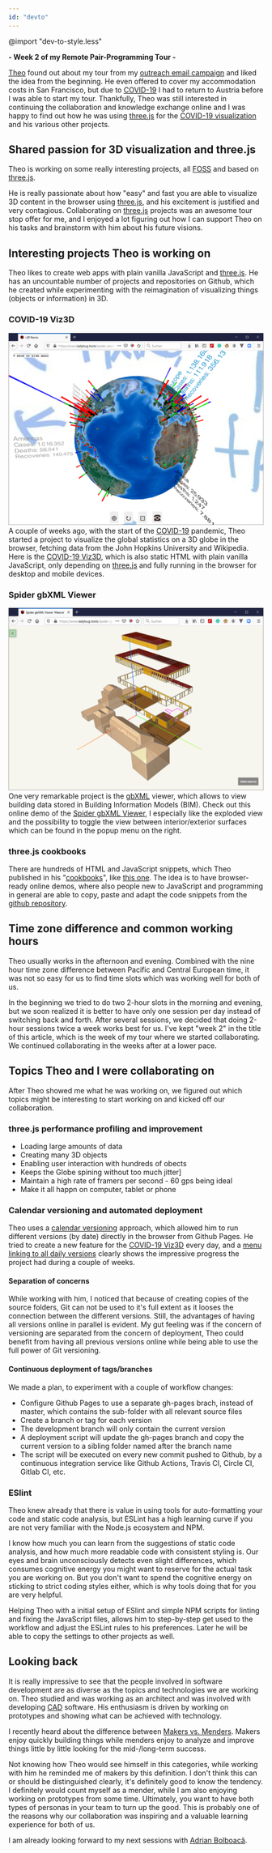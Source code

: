 ```yaml
---
id: "devto"
---
```

@import "dev-to-style.less"

**- Week 2 of my Remote Pair-Programming Tour -**

[Theo][theo-armour-twitter] found out about my tour from my [outreach email campaign][tour-article] and liked the idea from the beginning. He even offered to cover my accommodation costs in San Francisco, but due to [COVID-19][covid-19-wiki] I had to return to Austria before I was able to start my tour. Thankfully, Theo was still interested in continuing the collaboration and knowledge exchange online and I was happy to find out how he was using [three.js][threejs-web] for the [COVID-19 visualization](#covid19-viz3d) and his various other projects.


[covid-19-wiki]: https://en.wikipedia.org/wiki/Coronavirus_disease_2019
[theo-armour-twitter]: https://twitter.com/ta
[tour-article]: https://dev.to/harald3dcv/pair-programming-tour-invite-me-for-free-sessions-sf-bay-area-5eci

## Shared passion for 3D visualization and three.js
Theo is working on some really interesting projects, all [FOSS][foss-wiki] and based on [three.js][threejs-web].

He is really passionate about how "easy" and fast you are able to visualize 3D content in the browser using [three.js][threejs-web], and his excitement is justified and very contagious. Collaborating on [three.js][threejs-web] projects was an awesome tour stop offer for me, and I enjoyed a lot figuring out how I can support Theo on his tasks and brainstorm with him about his future visions.

[foss-wiki]: https://en.wikipedia.org/wiki/Free_and_open-source_software
[threejs-web]: https://threejs.org/

## Interesting projects Theo is working on
Theo likes to create web apps with plain vanilla JavaScript and [three.js][threejs-web]. He has an uncountable number of projects and repositories on Github, which he created while experimenting with the reimagination of visualizing things (objects or information) in 3D.

### COVID-19 Viz3D
![COVID-19 Statistics 3D Visualization][spider-covid-19-viz-img]
A couple of weeks ago, with the start of the [COVID-19][covid-19-wiki] pandemic, Theo started a project to visualize the global statistics on a 3D globe in the browser, fetching data from the John Hopkins University and Wikipedia. Here is the [COVID-19 Viz3D][spider-covid-19-viz], which is also static HTML with plain vanilla JavaScript, only depending on [three.js][threejs-web] and fully running in the browser for desktop and mobile devices.

### Spider gbXML Viewer
![Spider gbXML Viewer][spider-gbxml-viewer-img]
One very remarkable project is the [gbXML][gbxml-web] viewer, which allows to view building data stored in Building Information Models (BIM). Check out this online demo of the [Spider gbXML Viewer][spider-gbxml-viewer], I especially like the exploded view and the possibility to toggle the view between interior/exterior surfaces which can be found in the popup menu on the right.

### three.js cookbooks
There are hundreds of HTML and JavaScript snippets, which Theo published in his "[cookbooks][cookbook-wiki]", like [this one][jaanga-threejs-cookbook]. The idea is to have browser-ready online demos, where also people new to JavaScript and programming in general are able to copy, paste and adapt the code snippets from the [github repository][jaanga-threejs-cookbook].

[cookbook-wiki]: https://en.wikipedia.org/wiki/Cookbook#Usage_outside_the_world_of_food
[gbxml-web]: https://www.gbxml.org/About_GreenBuildingXML_gbXML
[spider-gbxml-viewer]: https://www.ladybug.tools/spider-gbxml-tools/spider-gbxml-viewer/
[spider-gbxml-viewer-img]: https://github.com/haraldreingruber/blog/raw/master/imgs/rpp-tour-week2-theo/gbxml-viewer_small.png
[spider-covid-19-viz]: https://www.ladybug.tools/spider-covid-19-viz-3d/
[spider-covid-19-viz-archive]: https://www.ladybug.tools/spider-covid-19-viz-3d/dev/covid-19-viz-3d-archive/
[spider-covid-19-viz-img]: https://github.com/haraldreingruber/blog/raw/master/imgs/rpp-tour-week2-theo/covid-19-viz_small.png
[jaanga-threejs-cookbook]: http://jaanga.github.io/index.html#cookbook-threejs/index.html

## Time zone difference and common working hours
Theo usually works in the afternoon and evening. Combined with the nine hour time zone difference between Pacific and Central European time, it was not so easy for us to find time slots which was working well for both of us.

In the beginning we tried to do two 2-hour slots in the morning and evening, but we soon realized it is better to have only one session per day instead of switching back and forth. After several sessions, we decided that doing 2-hour sessions twice a week works best for us. I've kept "week 2" in the title of this article, which is the week of my tour where we started collaborating. We continued collaborating in the weeks after at a lower pace. 

## Topics Theo and I were collaborating on
After Theo showed me what he was working on, we figured out which topics might be interesting to start working on and kicked off our collaboration.

### three.js performance profiling and improvement
* Loading large amounts of data
* Creating many 3D objects
* Enabling user interaction with hundreds of obects
* Keeps the Globe spining without too much jitter]
* Maintain a high rate of framers per second - 60 gps being ideal
* Make it all happn on computer, tablet or phone

### Calendar versioning and automated deployment
Theo uses a [calendar versioning][calver-web] approach, which allowed him to run different versions (by date) directly in the browser from Github Pages. He tried to create a new feature for the [COVID-19 Viz3D][spider-covid-19-viz] every day, and a [menu linking to all daily versions][spider-covid-19-viz-archive] clearly shows the impressive progress the project had during a couple of weeks.

#### Separation of concerns
While working with him, I noticed that because of creating copies of the source folders, Git can not be used to it's full extent as it looses the connection between the different versions. Still, the advantages of having all versions online in parallel is evident. My gut feeling was if the concern of versioning are separated from the concern of deployment, Theo could benefit from having all previous versions online while being able to use the full power of Git versioning.

#### Continuous deployment of tags/branches
We made a plan, to experiment with a couple of workflow changes:
- Configure Github Pages to use a separate gh-pages brach, instead of master, which contains the sub-folder with all relevant source files
- Create a branch or tag for each version
- The development branch will only contain the current version
- A deployment script will update the gh-pages branch and copy the current version to a sibling folder named after the branch name
- The script will be executed on every new commit pushed to Github, by a continuous integration service like Github Actions, Travis CI, Circle CI, Gitlab CI, etc.

[calver-web]: https://calver.org/

### ESlint
Theo knew already that there is value in using tools for auto-formatting your code and static code analysis, but ESLint has a high learning curve if you are not very familiar with the Node.js ecosystem and NPM.

I know how much you can learn from the suggestions of static code analysis, and how much more readable code with consistent styling is. Our eyes and brain unconsciously detects even slight differences, which consumes cognitive energy you might want to reserve for the actual task you are working on. But you don't want to spend the cognitive energy on sticking to strict coding styles either, which is why tools doing that for you are very helpful.

Helping Theo with a initial setup of ESlint and simple NPM scripts for linting and fixing the JavaScript files, allows him to step-by-step get used to the workflow and adjust the ESLint rules to his preferences. Later he will be able to copy the settings to other projects as well.

[eslint-web]: https://eslint.org/

## Looking back
It is really impressive to see that the people involved in software development are as diverse as the topics and technologies we are working on. Theo studied and was working as an architect and was involved with developing [CAD][cad-wiki] software. His enthusiasm is driven by working on prototypes and showing what can be achieved with technology.

I recently heard about the difference between [Makers vs. Menders][makers-vs-menders-web]. Makers enjoy quickly building things while menders enjoy to analyze and improve things little by little looking for the mid-/long-term success.

Not knowing how Theo would see himself in this categories, while working with him he reminded me of makers by this definition. I don't think this can or should be distinguished clearly, it's definitely good to know the tendency. I definitely would count myself as a mender, while I am also enjoying working on prototypes from some time. Ultimately, you want to have both types of personas in your team to turn up the good. This is probably one of the reasons why our collaboration was inspiring and a valuable learning experience for both of us.

I am already looking forward to my next sessions with [Adrian Bolboacă][adrian].

[adrian]: https://twitter.com/adibolb
[cad-wiki]: https://en.wikipedia.org/wiki/Computer-aided_design
[makers-vs-menders-web]: https://corgibytes.com/blog/2015/08/14/makers-vs-menders/